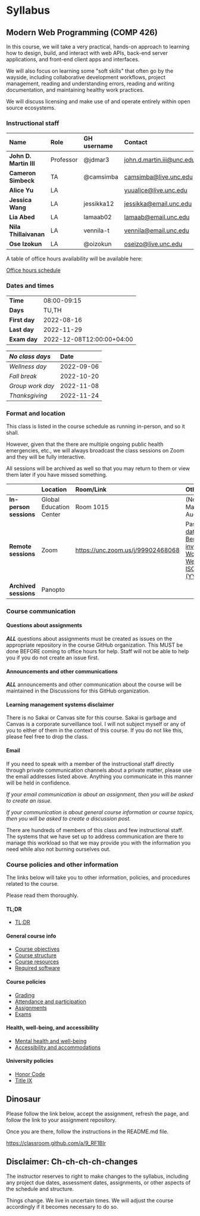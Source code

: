 # Syllabus

## Modern Web Programming (COMP 426)

In this course, we will take a very practical, hands-on approach to learning how to design, build, and interact with web APIs, back-end server applications, and front-end client apps and interfaces. 

We will also focus on learning some "soft skills" that often go by the wayside, including collaborative development workflows, project management, reading and understanding errors, reading and writing documentation, and maintaining healthy work practices.

We will discuss licensing and make use of and operate entirely within open source ecosystems. 

### Instructional staff

| **Name** | **Role** | **GH username** | **Contact** |
|:--- |:--- |:--- |:--- |
| **John D. Martin III** | Professor |  @jdmar3 | [john.d.martin.iii@unc.edu](mailto:john.d.martin.iii@unc.edu) |
| **Cameron Simbeck** | TA | @camsimba | camsimba@live.unc.edu |
| **Alice Yu** | LA |   | yuualice@live.unc.edu |
| **Jessica Wang** | LA | jessikka12 | jessikka@email.unc.edu |
| **Lia Abed** | LA | lamaab02 | lamaab@email.unc.edu |
| **Nila Thillaivanan** | LA | vennila-t | vennila@email.unc.edu |
| **Ose Izokun** | LA | @oizokun | oseizo@live.unc.edu |

A table of office hours availability will be available here: 

[Office hours schedule](./officehours.md)

### Dates and times
| | |
|:--- |:--- |
| **Time** | 08:00-09:15 |
| **Days** | TU,TH |
| **First day** | 2022-08-16 |
| **Last day** | 2022-11-29 |
| **Exam day** | 2022-12-08T12:00:00+04:00 |


| **_No class days_** | **Date** |
|:--- |:--- |
| _Wellness day_ | 2022-09-06 |
| _Fall break_ | 2022-10-20 |
| _Group work day_ | 2022-11-08 |
| _Thanksgiving_ | 2022-11-24 |

### Format and location

This class is listed in the course schedule as running in-person, and so it shall.

However, given that the there are multiple ongoing public health emergencies, etc., we will always broadcast the class sessions on Zoom and they will be fully interactive.

All sessions will be archived as well so that you may return to them or view them later if you have missed something.

|     | **Location** | **Room/Link** | **Other info** |
|:--- |:--- |:--- |:--- |
| **In-person sessions** | Global Education Center | Room 1015 | (Nelson Mandela Auditorium) |
| **Remote sessions** | Zoom | https://unc.zoom.us/j/99902468068 | Password: [the date that Tim Berners Lee invented the World Wide Web in ISO8601 (YYYYMMDD)](https://en.wikipedia.org/wiki/Tim_Berners-Lee#:~:text=management%20system%20on-,12%20March%201989,-%2C%5B5%5D) |
| **Archived sessions** | Panopto |  |  |

### Course communication

#### Questions about assignments

**_ALL_** questions about assignments must be created as issues on the appropriate repository in the course GitHub organization. This MUST be done BEFORE coming to office hours for help. Staff will not be able to help you if you do not create an issue first. 

#### Announcements and other communications

**_ALL_** announcements and other communication about the course will be maintained in the Discussions for this GitHub organization.

#### Learning management systems disclaimer

There is no Sakai or Canvas site for this course. Sakai is garbage and Canvas is a corporate surveillance tool. I will not subject myself or any of you to either of them in the context of this course. If you do not like this, please feel free to drop the class.

#### Email

If you need to speak with a member of the instructional staff directly through private communication channels about a private matter, please use the email addresses listed above. Anything you communicate in this manner will be held in confidence.

_If your email communication is about an assignment, then you will be asked to create an issue._

_If your communication is about general course information or course topics, then you will be asked to create a discussion post._

There are hundreds of members of this class and few instructional staff. The systems that we have set up to address communication are there to manage this workload so that we may provide you with the information you need while also not burning ourselves out.

### Course policies and other information

The links below will take you to other information, policies, and procedures related to the course.

Please read them thoroughly.

#### TL;DR

- [TL;DR](./tldr.md)

#### General course info

- [Course objectives](./objectives.md)
- [Course structure](./structure.md)
- [Course resources](./resources.md)
- [Required software](./software.md)

#### Course policies

- [Grading](./grading.md)
- [Attendance and participation](./attendance.md)
- [Assignments](./assignments.md)
- [Exams](./exams.md)

#### Health, well-being, and accessibility

- [Mental health and well-being](./wellbeing.md)
- [Accessibility and accommodations](./accessibility.md)

#### University policies

- [Honor Code](./honor.md)
- [Title IX](./title9.md)

## Dinosaur

Please follow the link below, accept the assignment, refresh the page, and follow the link to your assignment repository.

Once you are there, follow the instructions in the README.md file.

https://classroom.github.com/a/9_RF1Blr

## Disclaimer: Ch-ch-ch-ch-changes

The instructor reserves to right to make changes to the syllabus, including any project due dates, assessment dates, assignments, or other aspects of the schedule and structure.

Things change.
We live in uncertain times.
We will adjust the course accordingly if it becomes necessary to do so.
